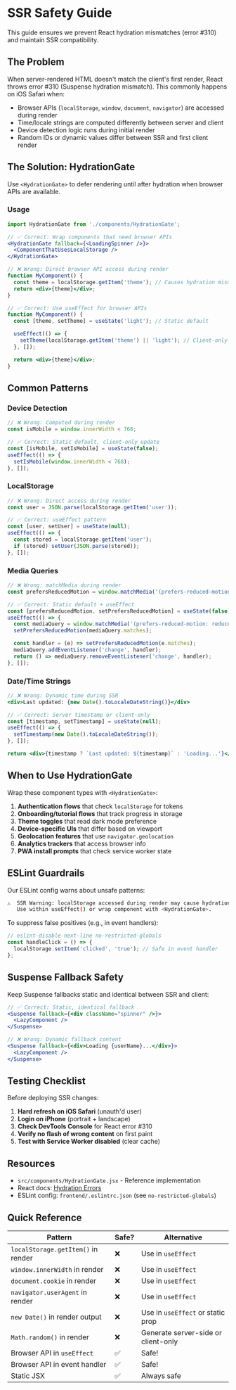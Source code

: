 # SSR Safety Guide

This guide ensures we prevent React hydration mismatches (error #310) and maintain SSR compatibility.

## The Problem

When server-rendered HTML doesn't match the client's first render, React throws error #310 (Suspense hydration mismatch). This commonly happens on iOS Safari when:

- Browser APIs (`localStorage`, `window`, `document`, `navigator`) are accessed during render
- Time/locale strings are computed differently between server and client
- Device detection logic runs during initial render
- Random IDs or dynamic values differ between SSR and first client render

## The Solution: HydrationGate

Use `<HydrationGate>` to defer rendering until after hydration when browser APIs are available.

### Usage

```jsx
import HydrationGate from './components/HydrationGate';

// ✅ Correct: Wrap components that need browser APIs
<HydrationGate fallback={<LoadingSpinner />}>
  <ComponentThatUsesLocalStorage />
</HydrationGate>

// ❌ Wrong: Direct browser API access during render
function MyComponent() {
  const theme = localStorage.getItem('theme'); // Causes hydration mismatch!
  return <div>{theme}</div>;
}

// ✅ Correct: Use useEffect for browser APIs
function MyComponent() {
  const [theme, setTheme] = useState('light'); // Static default

  useEffect(() => {
    setTheme(localStorage.getItem('theme') || 'light'); // Client-only
  }, []);

  return <div>{theme}</div>;
}
```

## Common Patterns

### Device Detection

```jsx
// ❌ Wrong: Computed during render
const isMobile = window.innerWidth < 768;

// ✅ Correct: Static default, client-only update
const [isMobile, setIsMobile] = useState(false);
useEffect(() => {
  setIsMobile(window.innerWidth < 768);
}, []);
```

### LocalStorage

```jsx
// ❌ Wrong: Direct access during render
const user = JSON.parse(localStorage.getItem('user'));

// ✅ Correct: useEffect pattern
const [user, setUser] = useState(null);
useEffect(() => {
  const stored = localStorage.getItem('user');
  if (stored) setUser(JSON.parse(stored));
}, []);
```

### Media Queries

```jsx
// ❌ Wrong: matchMedia during render
const prefersReducedMotion = window.matchMedia('(prefers-reduced-motion: reduce)').matches;

// ✅ Correct: Static default + useEffect
const [prefersReducedMotion, setPrefersReducedMotion] = useState(false);
useEffect(() => {
  const mediaQuery = window.matchMedia('(prefers-reduced-motion: reduce)');
  setPrefersReducedMotion(mediaQuery.matches);

  const handler = (e) => setPrefersReducedMotion(e.matches);
  mediaQuery.addEventListener('change', handler);
  return () => mediaQuery.removeEventListener('change', handler);
}, []);
```

### Date/Time Strings

```jsx
// ❌ Wrong: Dynamic time during SSR
<div>Last updated: {new Date().toLocaleDateString()}</div>

// ✅ Correct: Server timestamp or client-only
const [timestamp, setTimestamp] = useState(null);
useEffect(() => {
  setTimestamp(new Date().toLocaleDateString());
}, []);

return <div>{timestamp ? `Last updated: ${timestamp}` : 'Loading...'}</div>;
```

## When to Use HydrationGate

Wrap these component types with `<HydrationGate>`:

1. **Authentication flows** that check `localStorage` for tokens
2. **Onboarding/tutorial flows** that track progress in storage
3. **Theme toggles** that read dark mode preference
4. **Device-specific UIs** that differ based on viewport
5. **Geolocation features** that use `navigator.geolocation`
6. **Analytics trackers** that access browser info
7. **PWA install prompts** that check service worker state

## ESLint Guardrails

Our ESLint config warns about unsafe patterns:

```bash
⚠️  SSR Warning: localStorage accessed during render may cause hydration mismatch.
   Use within useEffect() or wrap component with <HydrationGate>.
```

To suppress false positives (e.g., in event handlers):

```jsx
// eslint-disable-next-line no-restricted-globals
const handleClick = () => {
  localStorage.setItem('clicked', 'true'); // Safe in event handler
};
```

## Suspense Fallback Safety

Keep Suspense fallbacks static and identical between SSR and client:

```jsx
// ✅ Correct: Static, identical fallback
<Suspense fallback={<div className="spinner" />}>
  <LazyComponent />
</Suspense>

// ❌ Wrong: Dynamic fallback content
<Suspense fallback={<div>Loading {userName}...</div>}>
  <LazyComponent />
</Suspense>
```

## Testing Checklist

Before deploying SSR changes:

1. **Hard refresh on iOS Safari** (unauth'd user)
2. **Login on iPhone** (portrait + landscape)
3. **Check DevTools Console** for React error #310
4. **Verify no flash of wrong content** on first paint
5. **Test with Service Worker disabled** (clear cache)

## Resources

- `src/components/HydrationGate.jsx` - Reference implementation
- React docs: [Hydration Errors](https://react.dev/reference/react-dom/client/hydrateRoot#hydrating-server-rendered-html)
- ESLint config: `frontend/.eslintrc.json` (see `no-restricted-globals`)

## Quick Reference

| Pattern | Safe? | Alternative |
|---------|-------|-------------|
| `localStorage.getItem()` in render | ❌ | Use in `useEffect` |
| `window.innerWidth` in render | ❌ | Use in `useEffect` |
| `document.cookie` in render | ❌ | Use in `useEffect` |
| `navigator.userAgent` in render | ❌ | Use in `useEffect` |
| `new Date()` in render output | ❌ | Use in `useEffect` or static prop |
| `Math.random()` in render | ❌ | Generate server-side or client-only |
| Browser API in `useEffect` | ✅ | Safe! |
| Browser API in event handler | ✅ | Safe! |
| Static JSX | ✅ | Always safe |
